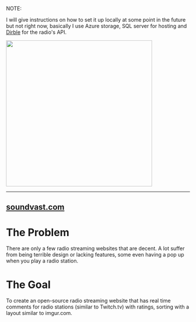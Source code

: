 NOTE:

I will give instructions on how to set it up locally at some point in the future but not right now, basically I use Azure storage, SQL server for hosting and [Dirble](https://dirble.com/) for the radio's API.

<a href="https://www.soundvast.com"><img src="https://user-images.githubusercontent.com/15030491/37099444-90419b34-2220-11e8-8cbd-7bfd5b2fb748.jpg" width="400px" /></a>

<hr />

## [soundvast.com](https://www.soundvast.com)

# The Problem
There are only a few radio streaming websites that are decent. A lot suffer from being terrible design or lacking features, some even having a pop up when you play a radio station.

# The Goal
To create an open-source radio streaming website that has real time comments for radio stations (similar to Twitch.tv) with ratings, sorting with a layout similar to imgur.com.
